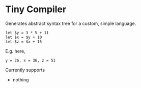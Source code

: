 # Tiny Compiler

Generates abstract syntax tree for a custom, simple language.

```
let $y = 3 * 5 + 11
let $x = $y + 10
let $z = $x + 15
```
E.g. here, 
```
y = 26, x = 36, z = 51
```

Currently supports
- nothing